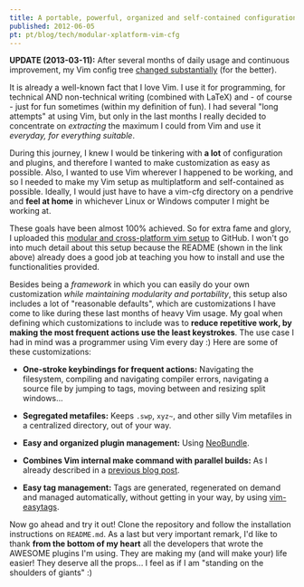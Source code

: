 ```yaml
---
title: A portable, powerful, organized and self-contained configuration tree for Vim
published: 2012-06-05
pt: pt/blog/tech/modular-xplatform-vim-cfg
---
```


**UPDATE (2013-03-11):** After several months of daily usage and continuous improvement,
my Vim config tree [changed substantially](/en/blog/tech/modular-xplatform-vim-cfg-with-lasers) (for the better).

It is already a well-known fact that I love Vim.
I use it for programming, for technical AND non-technical writing (combined with LaTeX)
and - of course - just for fun sometimes (within my definition of fun).
I had several "long attempts" at using Vim,
but only in the last months I really decided to concentrate on _extracting_ the maximum I could from Vim and use it _everyday, for everything suitable_.

During this journey, I knew I would be tinkering with **a lot** of configuration and plugins, and therefore I wanted to make customization as easy as possible.
Also, I wanted to use Vim wherever I happened to be working, and so I needed to make my Vim setup as multiplatform and self-contained as possible.
Ideally, I would just have to have a vim-cfg directory on a pendrive and **feel at home** in whichever Linux or Windows computer I might be working at.

These goals have been almost 100% achieved.
So for extra fame and glory, I uploaded this [modular and cross-platform vim setup][1] to GitHub.
I won't go into much detail about this setup because the README (shown in the link above)
already does a good job at teaching you how to install and use the functionalities provided.

<!--more-->

Besides being a _framework_ in which you can easily do your own customization _while maintaining modularity and portability_,
this setup also includes a lot of "reasonable defaults", which are customizations I have come to like during these last months of heavy Vim usage.
My goal when defining which customizations to include was to **reduce repetitive work, by making the most frequent actions use the least keystrokes**.
The use case I had in mind was a programmer using Vim every day :)  Here are some of these customizations:

  * **One-stroke keybindings for frequent actions:** Navigating the filesystem, compiling and navigating compiler errors,
    navigating a source file by jumping to tags, moving between and resizing split windows...

  * **Segregated metafiles:** Keeps `.swp`, `xyz~`, and other silly Vim metafiles in a centralized directory, out of your way.

  * **Easy and organized plugin management:** Using [NeoBundle][2].

  * **Combines Vim internal make command with parallel builds:** As I already described in a [previous blog post][3].

  * **Easy tag management:** Tags are generated, regenerated on demand and managed automatically,
    without getting in your way, by using [vim-easytags][4].

Now go ahead and try it out!
Clone the repository and follow the installation instructions on `README.md`.
As a last but very important remark,
I'd like to thank **from the bottom of my heart** all the developers that wrote the AWESOME plugins I'm using.
They are making my (and will make your) life easier! They deserve all the props...
I feel as if I am "standing on the shoulders of giants" :)

[1]: <http://github.com/joaopizani/env.modular-xplatform-vim-cfg>
[2]: <https://github.com/Shougo/neobundle.vim>
[3]: </en/blog/tech/vim-parallel-make>
[4]: <http://github.com/xolox/vim-easytags>
